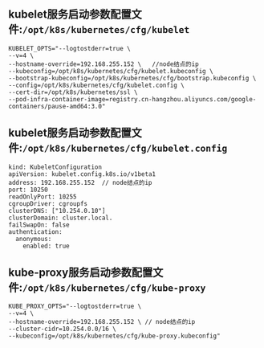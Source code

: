## kubelet服务启动参数配置文件:`/opt/k8s/kubernetes/cfg/kubelet`

```
KUBELET_OPTS="--logtostderr=true \
--v=4 \
--hostname-override=192.168.255.152 \   //node结点的ip
--kubeconfig=/opt/k8s/kubernetes/cfg/kubelet.kubeconfig \
--bootstrap-kubeconfig=/opt/k8s/kubernetes/cfg/bootstrap.kubeconfig \
--config=/opt/k8s/kubernetes/cfg/kubelet.config \
--cert-dir=/opt/k8s/kubernetes/ssl \
--pod-infra-container-image=registry.cn-hangzhou.aliyuncs.com/google-containers/pause-amd64:3.0"
```

## kubelet服务启动参数配置文件:`/opt/k8s/kubernetes/cfg/kubelet.config`
```
kind: KubeletConfiguration
apiVersion: kubelet.config.k8s.io/v1beta1
address: 192.168.255.152  // node结点的ip
port: 10250
readOnlyPort: 10255
cgroupDriver: cgroupfs
clusterDNS: ["10.254.0.10"]
clusterDomain: cluster.local.
failSwapOn: false
authentication:
  anonymous:
    enabled: true
```

## kube-proxy服务启动参数配置文件:`/opt/k8s/kubernetes/cfg/kube-proxy`
```
KUBE_PROXY_OPTS="--logtostderr=true \
--v=4 \
--hostname-override=192.168.255.152 \ // node结点的ip
--cluster-cidr=10.254.0.0/16 \
--kubeconfig=/opt/k8s/kubernetes/cfg/kube-proxy.kubeconfig"
```